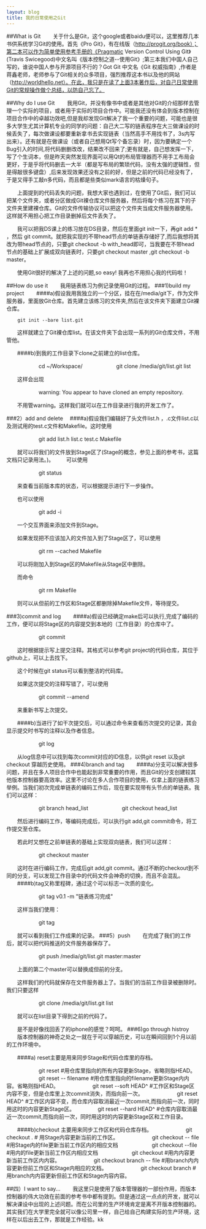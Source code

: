 ```yaml
---
layout: blog 
title: 我的日常使用之Git
---
```


##What is Git
　　关于什么是Git，这个google或者baidu便可以，这里推荐几本书供系统学习Git的使用。首先《Pro Git》，有在线版（http://progit.org/book）；第二本可以作为简单使用参考手册的《Pragmatic Version Control Using Git》 (Travis Swicegood)中文名叫《版本控制之道--使用Git》;第三本我们中国人自己写的，谁说中国人参与开源项目不行的？Got Git 中文名《Git 权威指南》,作者是蒋鑫老师，老师参与了Git相关的众多项目，强烈推荐这本书以及他的网站（http://worldhello.net）。在此，我只是在读了上面3本著作后，对自己日常使用Git的常规操作做个总结，以防自己忘了。

##Why do I use Git
　　我用Git，并没有像书中或者是其他对Git的介绍那样去管理一个实际的项目，或者用于实际的项目合作中。可能我还没有体会到版本控制在项目合作中的卓越功效吧,但是我却发现Git解决了我一个重要的问题，可能也是很多大学生尤其计算机专业的同学的问题：自己大二写的链表程序在大三做课设的时候丢失了，每次做课设都要重新拿书去实现链表（当然高手不用找书了，3s内写出来）。还有就是在做课设（或者自己想用Qt写个备忘录）时，因为要确定一个Bug引入的时间,将代码删删改改，结果改不回来了;更有就是，自己想发挥一下，写了个生词本，但是昨天突然发现界面可以用Qt的布局管理器而不用手工布局会更好，于是乎将代码删去一大半（都是写布局的繁琐代码，没有太强的逻辑性，但是得敲很多键盘）,后来发现效果还没有之前的好，但是之前的代码已经没有了，于是又得手工敲n多代码，而且都是些类似mark语言的枯燥句子。

　　上面提到的代码丢失的问题，我想大家也遇到过，在使用了Git后，我们可以把某个文件夹，或者分区做成Git裸仓库文件服务器，然后将每个练习在其下的子文件夹里建裸仓库。Git的文件传输协议可以把这个文件夹当成文件服务器使用。这样就不用担心把工作目录删掉后文件丢失了。

　　我可以把我DS课上的练习放在DS目录，然后在里面git init一下，再git add * ，然后 git commit。就把我实现的不带head节点的单链表存储好了,而后我想将其改为带head节点的，只要git checkout -b with_head即可，当我要在不带head节点的基础上扩展成双向链表时，只要git checkout master ,git checkout -b master。

　　使用Git很好的解决了上述的问题,so easy! 我再也不用担心我的代码啦！

##How do use it
　　我用链表练习为例记录使用Git的过程。
###1)build my project 
　　####a)假设我用我独立的一个分区，挂在在/media/git下，作为文件服务器，里面放Git仓库。首先建立该练习的文件夹,然后在该文件夹下面建立Git裸仓库。

		git init --bare list.git

　　这样就建立了Git裸仓库list。在该文件夹下会出现一系列的Git仓库文件，不用管他。

　　####b)到我的工作目录下clone之前建立的list仓库。

　　　　　　cd ~/Workspace/
　　　　　　git clone /media/git/list.git list

　　这样会出现

　　　　　　warning: You appear to have cloned an empty repository.

　　不用管warning。这样我们就可以在工作目录进行我的开发工作了。

###2）add and delete
　####a)假设我们编辑好了头文件list.h ，.c文件list.c以及测试用的test.c文件和Makefile。这时使用

　　　　　　git add list.h list.c test.c Makefile

　　就可以将我们的文件放到Stage区了(Stage的概念，参见上面的参考书，这篇文档只记录用法。)。
　　可以使用

　　　　　　git status

　　来查看当前版本库的状态，可以根据提示进行下一步操作。

　　也可以使用

　　　　　　git add -i

　　一个交互界面来添加文件到Stage。

　　如果发现把不应该加入的文件加入到了Stage区了，可以使用

　　　　　　git rm --cached Makefile

　　可以将刚加入到Stage区的Makefile从Stage区中删除。

　　而命令

　　　　　　git rm Makefile

　　则可以从但前的工作区和Stage区都删除掉Makefile文件，等待提交。

###3)commit and log
　　####a)假设已经确定make后可以执行,完成了编码的工作，便可以将Stage区的内容提交到本地的（工作目录）的仓库中了。

　　　　　　git commit

　　这时根据提示写上提交注释。其格式可以参考git project的代码仓库，其位于github上，可以上去找下。

　　这个时候在git status可以看到整洁的代码库。

　　如果这次提交的注释写错了，可以使用

　　　　　　git commit --amend

　　来重新书写上次提交。

　　####b)当进行了如干次提交后，可以通过命令来查看历次提交的记录，其会显示提交时书写的注释以及作者信息。

　　　　　　git log

　　从log信息中可以找到每次commit对应的ID信息，以供git reset 以及git checkout 穿越历史使用。
###4)branch and tag
　　####a)分支可以解决很多问题，并且在多人项目合作中也能起到非常重要的作用，而且Git的分支创建较其他版本控制器要高效率。这里不讨论在多人合作项目的使用，仅拿上面的链表练习举例。当我们初次完成单链表的编码工作后，现在要实现带有头节点的单链表。我们可以这样：

　　　　　　git branch head_list
　　　　　　git checkout head_list

　　然后进行编码工作，等编码完成后，可以执行git add,git commit命令，将工作提交至仓库。

　　若此时又想在之前单链表的基础上实现双向链表，我们可以这样：

　　　　　　git checkout master

　　这时在进行编码工作，完成后git add,git commit。通过不断的checkout到不同的分支，可以发现工作目录中的代码文件会神奇的切换，而且不会混乱。
　　####b)tag又称里程碑，通过这个可以标志一次质的变化。

　　　　　　git tag v0.1 -m "链表练习完成"

　　这样当我们使用：

　　　　　　git tag

　　就可以看到我们工作成果的记录。
###5）push
　　在完成了我们的工作后，就可以把代码推送的文件服务器保存了。

　　　　　　git push /media/git/list.git master:master

　　上面的第二个master可以替换成但前的分支。

　　这样我们的代码就保存在文件服务器上了。当我们的当前工作目录被删除时。我们只要这样

　　　　　　git clone /media/git/list.git list

　　就可以在list目录下得到之前的代码了。

　　是不是好像找回丢了的iphone的感觉？呵呵。
###6)go through histroy
　　版本控制器的神奇之处之一就在于可以穿越历史，可以在瞬间回到1个月以前的工作环境中。

　　####a) reset主要是用来同步Stage和代码仓库里的存档。

　　　　　　git reset <commit> #用仓库里<commit>指向的所有内容更新Stage，省略<commit>则指HEAD。
　　　　　　git reset <commit> -- filename #用仓库里<commit>指向的filename更新Stage内内容。省略<commit>则指HEAD。
　　　　　　git reset --soft HEAD^ #工作区和Stage区内容不变，但是仓库里上次commit消失，而指向前一次。
　　　　　　git reset HEAD^ #工作区内容不变，而仓库内容取消最近一次commit,而指向前一次，同时用这时的内容更新Stage区。
　　　　git reset --hard HEAD^ #仓库内容取消最近一次commit,而指向前一次，同时用这时的内容更新Stage区和工作目录。

　　####b)checkout 主要用来同步工作区和代码仓库存档。
　　　　　　git checkout . # 用Stage内容更新当前的工作区。
　　　　　　git checkout -- file #用Stage内的file更新当前工作区内的相应文档
　　　　　　git checkout <commit> --file #用<commit>内的file更新当前工作区内相应文档
　　　　　　git checkout <commit> #用<commit>内内容更新当前工作区内内容。
　　　　　　git checkout branch -- file #用branch内内容更新但前工作区和Stage内相应的文档。
　　　　　　git checkout branch #用branch内内容更新但前工作区和Stage内容内容。

##四）I want to say...
　　我这里只是使用了版本管理器的一部份作用，而版本控制器的伟大功效在前面的参考书中都有提到。但是通过这一点点的开发，就可以解决课设中出现的上述问题。而在公司里的生产环境肯定是离不开版本控制器的。其实我们在大学里完全就可以像公司里一样，自己给自己构建实际的生产环境，这样在以后出去工作，那就是工作经验。kk
